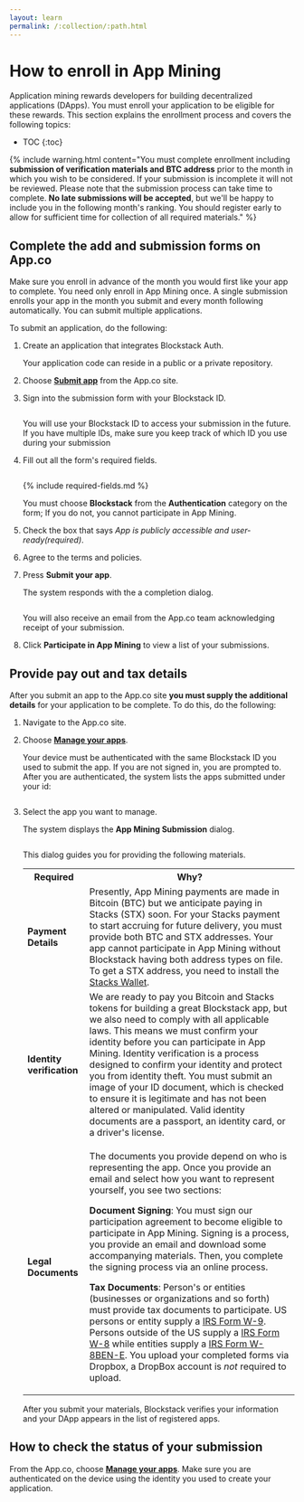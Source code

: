 ```yaml
---
layout: learn
permalink: /:collection/:path.html
---
```

# How to enroll in App Mining

Application mining rewards developers for building decentralized applications
(DApps). You must enroll your application to be eligible for these
rewards. This section explains the enrollment process and covers the following topics:

* TOC
{:toc}


{% include warning.html content="You must complete enrollment including <b>submission of verification materials and BTC address</b> prior to the month in which you wish to be considered. If your submission is incomplete it will not be reviewed. Please note that the submission process can take time to complete. <strong>No late submissions will be accepted</strong>, but we'll be happy to include you in the following month's ranking. You should register early to allow for sufficient time for collection of all required materials." %}


## Complete the add and submission forms on App.co

Make sure you enroll in advance of the month you would first like your app to complete.  You need only enroll in App Mining once.  A single submission enrolls your app in the month you submit and every month following automatically. You can submit multiple applications.

To submit an application, do the following:

1. Create an application that integrates Blockstack Auth.

   Your application code can reside in a public or a private repository.

2. Choose <a href="https://app.co/submit" target="\_blank"><strong>Submit app</strong></a> from the App.co site.

3. Sign into the submission form with your Blockstack ID.

   <img src="images/submission-signin.png" alt="">

   You will use your Blockstack ID to access your submission in the future. If you have multiple IDs, make sure you keep track of which ID you use during your submission

4. Fill out all the form's required fields. 

   <img src="images/add-app.png" alt="">

   {% include required-fields.md %}
   
   You must choose **Blockstack** from the **Authentication** category on the form; If you do not, you cannot participate in App Mining.

5. Check the box that says *App is publicly accessible and user-ready(required)*.
6. Agree to the terms and policies.

7. Press **Submit your app**.

   The system responds with the a completion dialog. 

   <img src="images/app-submission-success.png" alt="">
   
   You will also receive an email from the App.co team acknowledging receipt of your submission.

8. Click **Participate in App Mining** to view a list of your submissions.

## Provide pay out and tax details

After you submit an app to the App.co site **you must supply the additional details** for your application to be complete. To do this, do the following:

1. Navigate to the App.co site.
2. Choose <a href="https://staging.app.co/maker/apps" target="\_blank"><strong>Manage your apps</strong></a>.
   
   Your device must be authenticated with the same Blockstack ID you used to submit the app. If you are not signed in, you are prompted to. After you are authenticated, the system lists the apps submitted under your id:

   <img src="images/select-app-manage.png" alt="">

3. Select the app you want to manage.

   The system displays the **App Mining Submission** dialog. 
   
   <img src="images/manage-app-dialog.png" alt="">
   
   This dialog guides you for providing the following materials.

    <table class="uk-table uk-table-small uk-table-divider">
      <tr>
        <th>Required</th>
        <th>Why?</th>
      </tr>
      <tr>
        <td><strong>Payment Details</strong></td>
        <td>Presently, App Mining payments are made in Bitcoin (BTC) but we anticipate paying in Stacks (STX) soon. For your Stacks payment to start accruing for future delivery, you must provide both BTC and STX addresses. Your app cannot participate in App Mining without Blockstack having both address types on file. To get a STX address, you need to install the <a href="{{site.baseurl}}/org/wallet-install.html" target="_blank">Stacks Wallet</a>. </td>
      </tr>
      <tr>
        <td><strong>Identity verification</strong></td>
        <td>We are ready to pay you Bitcoin and Stacks tokens for building a great Blockstack app, but we also need to comply with all applicable laws. This means we must confirm your identity before you can participate in App Mining. Identity verification is a process designed to confirm your identity and protect you from identity theft. You must submit an image of your ID document, which is checked to ensure it is legitimate and has not been altered or manipulated. Valid identity documents are a passport, an identity card, or a driver's license.
    </td>
    </tr>
    <tr>
        <td><strong>Legal Documents</strong></td>
        <td> <p>The documents you provide depend on who is representing the app. Once you provide an email and select how you want to represent yourself, you see two sections:</p>
        <p><strong>Document Signing</strong>: You must sign our participation agreement to become eligible to participate in App Mining. Signing is a process, you provide an email and download some accompanying materials. Then, you complete the signing process via an online process.</p>
        <p><strong>Tax Documents</strong>: Person's or entities (businesses or organizations and so forth) must provide tax documents to participate. US persons or entity supply a <a href="[LINK](https://www.irs.gov/pub/irs-pdf/fw9.pdf)" target="_blank">IRS Form W-9</a>. Persons outside of the US supply a <a href="https://www.irs.gov/pub/irs-pdf/iw8.pdf" target="_blank">IRS Form W-8</a> while entities supply a <a href="https://www.irs.gov/pub/irs-pdf/fw8bene.pdf" target="_blank">IRS Form W-8BEN-E</a>. You upload your completed forms via Dropbox, a DropBox account is <em>not</em> required to upload.</p>
      </td>
      </tr>
    </table>

    After you submit your materials, Blockstack verifies your information and your DApp appears in the list of registered apps.

## How to check the status of your submission

From the App.co, choose <a href="https://staging.app.co/maker/apps" target="\_blank"><strong>Manage your apps</strong></a>. Make sure you are authenticated on the device using the identity you used to create your application.
